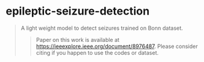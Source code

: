 # epileptic-seizure-detection
> A light weight model to detect seizures trained on Bonn dataset.
>>  Paper on this work is available at https://ieeexplore.ieee.org/document/8976487. Please consider citing if you happen to use the codes or dataset.
